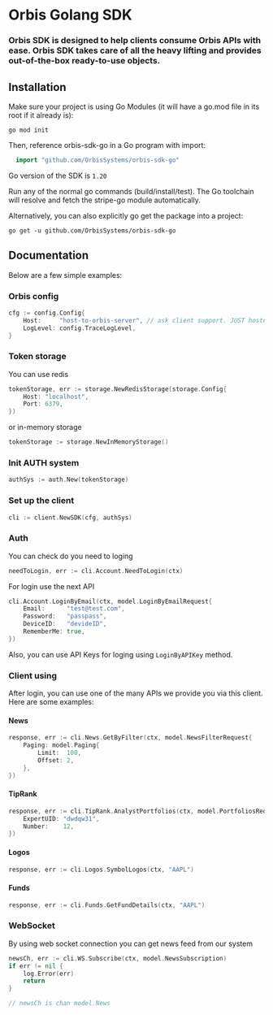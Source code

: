 # Orbis Golang SDK

### Orbis SDK is designed to help clients consume Orbis APIs with ease. Orbis SDK takes care of all the heavy lifting and provides out-of-the-box ready-to-use objects.

## Installation
Make sure your project is using Go Modules (it will have a go.mod file in its root if it already is):

`go mod init`

Then, reference orbis-sdk-go in a Go program with import:

```go
  import "github.com/OrbisSystems/orbis-sdk-go"
```

Go version of the SDK is `1.20`

Run any of the normal go commands (build/install/test). The Go toolchain will resolve and fetch the stripe-go module automatically.

Alternatively, you can also explicitly go get the package into a project:

`go get -u github.com/OrbisSystems/orbis-sdk-go`

## Documentation

Below are a few simple examples:

### Orbis config
```go
cfg := config.Config{
    Host:     "host-to-orbis-server", // ask client support. JUST hostname, without setting schema. Example: localhost, NOT https://localhost 
    LogLevel: config.TraceLogLevel,
}
```

### Token storage
You can use redis
```go
tokenStorage, err := storage.NewRedisStorage(storage.Config{
    Host: "localhost",
    Port: 6379,
})
```
or in-memory storage 
```go
tokenStorage := storage.NewInMemoryStorage()
```

### Init AUTH system
```go
authSys := auth.New(tokenStorage)
```

### Set up the client
```go
cli := client.NewSDK(cfg, authSys)
```

### Auth
You can check do you need to loging
```go
needToLogin, err := cli.Account.NeedToLogin(ctx)
```

For login use the next API
```go
cli.Account.LoginByEmail(ctx, model.LoginByEmailRequest{
    Email:      "test@test.com",
    Password:   "passpass",
    DeviceID:   "devideID",
    RememberMe: true,
})
```
Also, you can use API Keys for loging using `LoginByAPIKey` method.

### Client using
After login, you can use one of the many APIs we provide you via this client. 
Here are some examples:

#### News
```go
response, err := cli.News.GetByFilter(ctx, model.NewsFilterRequest{
    Paging: model.Paging{
        Limit:  100,
        Offset: 2,
    },
})
```

#### TipRank
```go
response, err := cli.TipRank.AnalystPortfolios(ctx, model.PortfoliosRequest{
    ExpertUID: "dwdqw31",
    Number:    12,
})
```

#### Logos
```go
response, err := cli.Logos.SymbolLogos(ctx, "AAPL")
```

#### Funds
```go
response, err := cli.Funds.GetFundDetails(ctx, "AAPL")
```

### WebSocket
By using web socket connection you can get news feed from our system
```go
newsCh, err := cli.WS.Subscribe(ctx, model.NewsSubscription)
if err != nil {
    log.Error(err)
    return
}

// newsCh is chan model.News
```